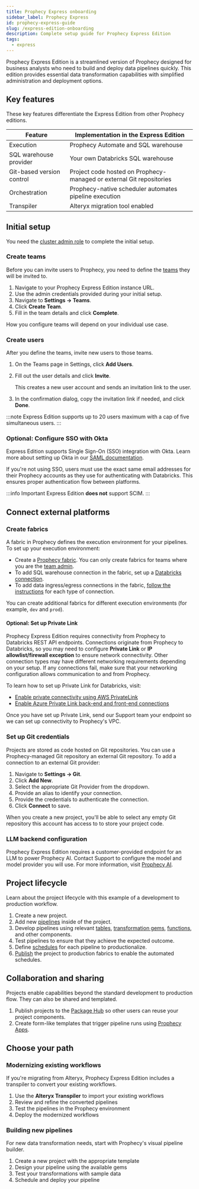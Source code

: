 ```yaml
---
title: Prophecy Express onboarding
sidebar_label: Prophecy Express
id: prophecy-express-guide
slug: /express-edition-onboarding
description: Complete setup guide for Prophecy Express Edition
tags:
  - express
---
```


Prophecy Express Edition is a streamlined version of Prophecy designed for business analysts who need to build and deploy data pipelines quickly. This edition provides essential data transformation capabilities with simplified administration and deployment options.

## Key features

These key features differentiate the Express Edition from other Prophecy editions.

| Feature                   | Implementation in the Express Edition                                |
| ------------------------- | -------------------------------------------------------------------- |
| Execution                 | Prophecy Automate and SQL warehouse                                  |
| SQL warehouse provider    | Your own Databricks SQL warehouse                                    |
| Git-based version control | Project code hosted on Prophecy-managed or external Git repositories |
| Orchestration             | Prophecy-native scheduler automates pipeline execution               |
| Transpiler                | Alteryx migration tool enabled                                       |

## Initial setup

You need the [cluster admin role](/administration/rbac) to complete the initial setup.

### Create teams

Before you can invite users to Prophecy, you need to define the [teams](/administration/teams-users/teams-users) they will be invited to.

1. Navigate to your Prophecy Express Edition instance URL.
1. Use the admin credentials provided during your initial setup.
1. Navigate to **Settings → Teams**.
1. Click **Create Team**.
1. Fill in the team details and click **Complete**.

How you configure teams will depend on your individual use case.

### Create users

After you define the teams, invite new users to those teams.

1. On the Teams page in Settings, click **Add Users**.
1. Fill out the user details and click **Invite**.

   This creates a new user account and sends an invitation link to the user.

1. In the confirmation dialog, copy the invitation link if needed, and click **Done**.

:::note
Express Edition supports up to 20 users maximum with a cap of five simultaneous users.
:::

### Optional: Configure SSO with Okta

Express Edition supports Single Sign-On (SSO) integration with Okta. Learn more about setting up Okta in our [SAML documentation](/administration/authentication/saml-scim#saml-configuration).

If you're not using SSO, users must use the exact same email addresses for their Prophecy accounts as they use for authenticating with Databricks. This ensures proper authentication flow between platforms.

:::info Important
Express Edition **does not** support SCIM.
:::

## Connect external platforms

### Create fabrics

A fabric in Prophecy defines the execution environment for your pipelines. To set up your execution environment:

- Create a [Prophecy fabric](/administration/fabrics/prophecy-fabrics/). You can only create fabrics for teams where you are the [team admin](/administration/rbac).
- To add SQL warehouse connection in the fabric, set up a [Databricks connection](/administration/fabrics/prophecy-fabrics/connections/databricks).
- To add data ingress/egress connections in the fabric, [follow the instructions](/administration/fabrics/prophecy-fabrics/connections/) for each type of connection.

You can create additional fabrics for different execution environments (for example, `dev` and `prod`).

#### Optional: Set up Private Link

Prophecy Express Edition requires connectivity from Prophecy to Databricks REST API endpoints. Connections originate from Prophecy to Databricks, so you may need to configure **Private Link** or **IP allowlist/firewall exception** to ensure network connectivity. Other connection types may have different networking requirements depending on your setup. If any connections fail, make sure that your networking configuration allows communication to and from Prophecy.

To learn how to set up Private Link for Databricks, visit:

- [Enable private connectivity using AWS PrivateLink](https://docs.databricks.com/aws/en/security/network/classic/privatelink)
- [Enable Azure Private Link back-end and front-end connections](https://learn.microsoft.com/en-us/azure/databricks/security/network/classic/private-link)

Once you have set up Private Link, send our Support team your endpoint so we can set up connectivity to Prophecy's VPC.

### Set up Git credentials

Projects are stored as code hosted on Git repositories. You can use a Prophecy-managed Git repository an external Git repository. To add a connection to an external Git provider:

1. Navigate to **Settings → Git**.
1. Click **Add New**.
1. Select the appropriate Git Provider from the dropdown.
1. Provide an alias to identify your connection.
1. Provide the credentials to authenticate the connection.
1. Click **Connect** to save.

When you create a new project, you'll be able to select any empty Git repository this account has access to to store your project code.

### LLM backend configuration

Prophecy Express Edition requires a customer-provided endpoint for an LLM to power Prophecy AI. Contact Support to configure the model and model provider you will use. For more information, visit [Prophecy AI](/prophecy-ai).

## Project lifecycle

Learn about the project lifecycle with this example of a development to production workflow.

1. Create a new project.
1. Add new [pipelines](/analysts/pipelines) inside of the project.
1. Develop pipelines using relevant [tables](/analysts/source-target), [transformation gems](/analysts/gems), [functions](/analysts/functions), and other components.
1. Test pipelines to ensure that they achieve the expected outcome.
1. Define [schedules](/analysts/scheduling) for each pipeline to productionalize.
1. [Publish](/analysts/project-publication) the project to production fabrics to enable the automated schedules.

## Collaboration and sharing

Projects enable capabilities beyond the standard development to production flow. They can also be shared and templated.

1. Publish projects to the [Package Hub](/engineers/package-hub) so other users can reuse your project components.
1. Create form-like templates that trigger pipeline runs using [Prophecy Apps](/analysts/business-applications).

## Choose your path

### Modernizing existing workflows

If you're migrating from Alteryx, Prophecy Express Edition includes a transpiler to convert your existing workflows.

1. Use the **Alteryx Transpiler** to import your existing workflows
2. Review and refine the converted pipelines
3. Test the pipelines in the Prophecy environment
4. Deploy the modernized workflows

### Building new pipelines

For new data transformation needs, start with Prophecy's visual pipeline builder.

1. Create a new project with the appropriate template
2. Design your pipeline using the available gems
3. Test your transformations with sample data
4. Schedule and deploy your pipeline
